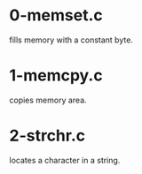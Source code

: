 # 0-memset.c
fills memory with a constant byte.
# 1-memcpy.c
copies memory area.
# 2-strchr.c
locates a character in a string.
